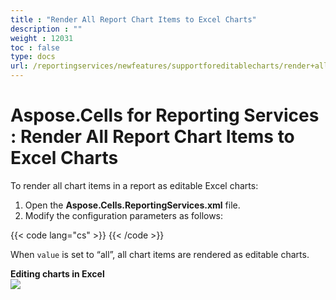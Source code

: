 ```yaml
---
title : "Render All Report Chart Items to Excel Charts" 
description : "" 
weight : 12031 
toc : false
type: docs
url: /reportingservices/newfeatures/supportforeditablecharts/render+all+report+chart+items+to+excel+charts/
---
```


# Aspose.Cells for Reporting Services : Render All Report Chart Items to Excel Charts


To render all chart items in a report as editable Excel charts:

1.  Open the **Aspose.Cells.ReportingServices.xml** file.
2.  Modify the configuration parameters as follows:  
      
    
{{< code lang="cs" >}}
<Chart value="all">
</Chart>
{{< /code >}}
    

When `value` is set to “all”, all chart items are rendered as editable charts.

**Editing charts in Excel**  
![](https://docs2.aspose.com/cells/reportingservices/attachments/6094933/6193424.png)

